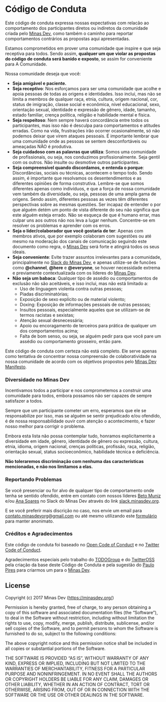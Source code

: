 # Código de Conduta

Este código de conduta expressa nossas expectativas com relacão ao comportamento dos participantes diretos ou indiretos da comunidade criada pelo [Minas Dev](https://minasdev.org/), como também o caminho para reportar comportamentos contrários as propostas aqui apresentadas.

Estamos comprometidos em prover uma comunidade que inspire e que seja receptiva para todos. Sendo assim, **qualquer um que violar as propostas do código de conduta será banido e exposto**, se assim for conveniente para A Comunidade.

Nossa comunidade deseja que você:

* **Seja amigável e paciente.**
* **Seja receptivo**: Nos esforçamos para ser uma comunidade que acolhe e apoia pessoas de todas as origens e identidades. Isso inclui, mas não se limita a membros de qualquer raça, etnia, cultura, origem nacional, cor, status de imigração, classe social e econômica, nível educacional, sexo, orientação sexual, identidade e expressão de gênero, idade, tamanho, estado familiar, crença política, religião e habilidade mental e física.
* **Seja respeitoso**: Nem sempre haverá concordância entre todos os participantes, mas isso não é desculpa para comportamentos e atitudes erradas. Como na vida, frustrações irão ocorrer ocasionalmente, só não podemos deixar que virem ataques pessoais. É importante lembrar que uma comunidade onde as pessoas se sentem desconfortáveis ou ameaçadas NÃO é produtiva.
* **Seja cuidadoso com as palavras que utiliza**: Somos uma comunidade de profissionais, ou seja, nos conduzimos profissionalmente. Seja gentil com os outros. Não insulte ou desmotive outros participantes.
* **Seja compreensível quando discordamos, e entenda o porque**: Discordâncias, sociais ou técnicas, acontecem o tempo todo. Sendo assim, é importante que resolvamos os desentendimentos e as diferentes opiniões de forma construtiva. Lembre-se que somos diferentes apenas como indivíduos, e que a força de nossa comunidade vem também da diversidade, ou seja, pessoas de uma ampla gama de origens. Sendo assim, diferentes pessoas as vezes têm diferentes perspectivas sobre as mesmas questões. Ser incapaz de entender o por que alguém detém um ponto de vista diferente do seu não significa que este alguém esteja errado. Não se esqueça de que é humano errar, mas culpar uns aos outros não nos leva a lugar nenhum. Concentre-se em resolver os problemas e aprender com os erros.
* **Seja o líder/colaborador que você gostaria de ter**: Apenas com membros ativos, que por exemplo colaboram com sugestões ou até mesmo na moderação dos canais de comunicação seguindo este documento como regra, o [Minas Dev](https://minasdev.org/) será forte e atingirá todos os seus ideais.
* **Seja conveniente**: Evite trazer assuntos irrelevantes para a comunidade, principalmente no [Slack do Minas Dev](https://slack.minasdev.org), e apenas utilize-se de funcões como **@channel**, **@here** e **@everyone**, se houver necessidade extrema e previamente contextualizada com os líderes do [Minas Dev](https://minasdev.org/).
* **Não seja um babaca**: Qualquer tipo de assédio ou comportamentos de exclusão não são aceitáveis, e isso inclui, mas não está limitado a:
  * Uso de linguagem violenta contra outras pessoas;
  * Piadas discriminatórias;
  * Exposição de sexo explícito ou de material violento;
  * Doxing: Exposição de informações pessoais de outras pessoas;
  * Insultos pessoais, especialmente aqueles que se utilizam-se de termos racistas e sexistas;
  * Atenção sexual desnecessária;
  * Apoio ou encoragamento de terceiros para prática de qualquer um dos comportamentos acima;
  * Falta de bom senso, ou seja, se alguém pedir para que você pare um assédio ou comportamento grosseiro, então pare.

Este código de conduta com certeza não está completo. Ele serve apenas como tentativa de concentrar nossa compreensão de colaboratividade na nossa comunidade de acordo com os objetivos propostos pelo [Minas Dev Manifesto](https://github.com/minasdev/manifesto#minas-dev-manifesto).

### Diversidade no Minas Dev

Incentivamos todos a participar e nos comprometemos a construir uma comunidade para todos, embora possamos não ser capazes de sempre satisfazer a todos.

Sempre que um participante cometer um erro, esperamos que ele se responsabilize por isso, mas se alguém se sentir prejudicado e/ou ofendido, é de nossa responsabilidade ouvir com atenção o acontecimento, e fazer nosso melhor para corrigir o problema.

Embora esta lista não possa contemplar tudo, honramos explicitamente a diversidade em idade, gênero, identidade de gênero ou expressão, cultura, etnia, idioma, origem nacional, crenças políticas, profissão, raça, religião, orientação sexual, status socioeconômico, habilidade técnica e deficiência.

**Não toleraremos discriminação com nenhuma das características mencionadas, e não nos limitamos a elas.**

### Reportando Problemas

Se você presenciar ou for alvo de qualquer tipo de comportamento onde tenha se sentido ofendido, entre em contato com nossos líderes [Beto Muniz](https://twitter.com/obetomuniz) e/ou [Ana Soares](https://twitter.com/annemaxime) no Slack do Minas Dev através do link [slack.minasdev.org](https://slack.minasdev.org/).

E se você preferir mais discrição no caso, nos envie um email para <a href="mailto:contato.minasdevorg@gmail.com">contato.minasdevorg@gmail.com</a> ou até mesmo utilizando este [formulário](https://minas-dev.typeform.com/to/HaCE6w) para manter anonimato.

### Créditos e Agradecimentos

Este código de conduta foi baseado no [Open Code of Conduct](https://github.com/todogroup/opencodeofconduct) e no [Twitter Code of Conduct](https://github.com/twitter/code-of-conduct). 

Agradecimentos especiais pelo trabalho do [TODOGroup](http://todogroup.org/) e do [TwitterOSS](https://twitter.com/twitteross) pela criação da base deste Código de Conduta e pela sugestão do [Paulo Pires](https://github.com/paulohp) para criarmos um para o [Minas Dev](https://minasdev.org/).

## License

Copyright (c) 2017 Minas Dev (https://minasdev.org/)

Permission is hereby granted, free of charge, to any person obtaining a copy of this software and associated documentation files (the “Software”), to deal in the Software without restriction, including without limitation the rights to use, copy, modify, merge, publish, distribute, sublicense, and/or sell copies of the Software, and to permit persons to whom the Software is furnished to do so, subject to the following conditions:

The above copyright notice and this permission notice shall be included in all copies or substantial portions of the Software.

THE SOFTWARE IS PROVIDED “AS IS”, WITHOUT WARRANTY OF ANY KIND, EXPRESS OR IMPLIED, INCLUDING BUT NOT LIMITED TO THE WARRANTIES OF MERCHANTABILITY, FITNESS FOR A PARTICULAR PURPOSE AND NONINFRINGEMENT. IN NO EVENT SHALL THE AUTHORS OR COPYRIGHT HOLDERS BE LIABLE FOR ANY CLAIM, DAMAGES OR OTHER LIABILITY, WHETHER IN AN ACTION OF CONTRACT, TORT OR OTHERWISE, ARISING FROM, OUT OF OR IN CONNECTION WITH THE SOFTWARE OR THE USE OR OTHER DEALINGS IN THE SOFTWARE.
